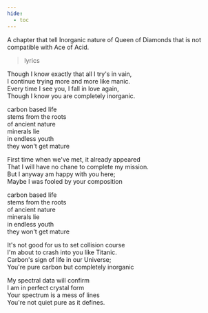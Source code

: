 ```yaml
---
hide:
  - toc
---
```


A chapter that tell Inorganic nature of Queen of Diamonds that is not compatible with Ace of Acid.

> lyrics

Though I know exactly that all I try's in vain,  
I continue trying more and more like manic.  
Every time I see you, I fall in love again,  
Though I know you are completely inorganic.

carbon based life  
stems from the roots  
of ancient nature  
minerals lie  
in endless youth  
they won't get mature

First time when we've met, it already appeared  
That I will have no chane to complete my mission.  
But I anyway am happy with you here;  
Maybe I was fooled by your composition  

carbon based life  
stems from the roots  
of ancient nature  
minerals lie  
in endless youth  
they won't get mature

It's not good for us to set collision course  
I'm about to crash into you like Titanic.  
Carbon's sign of life in our Universe;  
You're pure carbon but completely inorganic

My spectral data will confirm  
I am in perfect crystal form  
Your spectrum is a mess of lines  
You're not quiet pure as it defines.
